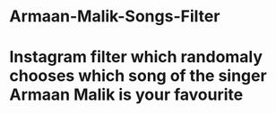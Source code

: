 # Armaan-Malik-Songs-Filter
# Instagram filter which randomaly chooses which song of the singer Armaan Malik is your favourite
